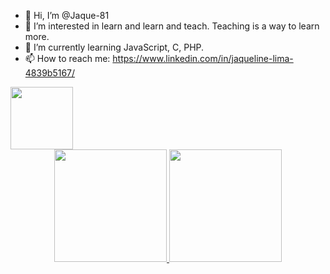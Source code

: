 - 👋 Hi, I’m @Jaque-81
- 👀 I’m interested in learn and learn and teach. Teaching is a way to learn more.
- 🌱 I’m currently learning JavaScript, C, PHP. 
- 📫 How to reach me:  https://www.linkedin.com/in/jaqueline-lima-4839b5167/

<img src = "https://user-images.githubusercontent.com/59448111/171960806-6976af8d-6f3c-4a9c-96d1-24b7b27e5c6d.png" width='100px' align-items= 'center'/>

<div align="center">
  <a href="https://github.com/Jaque-81">
  <img height="180em" src="https://github-readme-stats.vercel.app/api?username=Jaque-81&show_icons=true&theme=dracula&include_all_commits=true&count_private=true"/>
  <img height="180em" src="https://github-readme-stats.vercel.app/api/top-langs/?username=Jaque-81&layout=compact&langs_count=7&theme=dracula"/>
</div>

  
